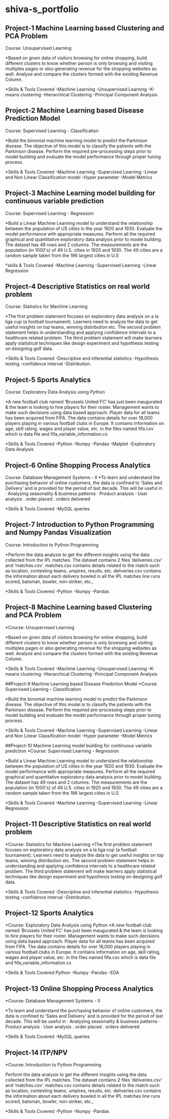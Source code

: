 # shiva-s_portfolio


## Project-1 Machine Learning based Clustering and PCA Problem
Course: Unsupervised Learning

*Based on given data of visitors browsing for online shopping, build different clusters to know whether person is only browsing and visiting multiples pages or also generating revenue for the shopping websites as well. Analyse and compare the clusters formed with the existing Revenue Column.

*Skills & Tools Covered
-Machine Learning
-Unsupervised Learning
-K-means clustering
-Hierarchical Clustering
-Principal Component Analysis

## Project-2 Machine Learning based Disease Prediction Model
Course: Supervised Learning - Classification

*Build the binomial machine learning model to predict the Parkinson disease. The objective of this model is to classify the patients with the Parkinson disease. Perform the required pre-processing steps prior to model building and evaluate the model performance through proper tuning process.

*Skills & Tools Covered
-Machine Learning
-Supervised Learning
-Linear and Non Linear Classification model
-Hyper parameter
-Model Metrics

## Project-3 Machine Learning model building for continuous variable prediction
Course: Supervised Learning - Regression

*Build a Linear Machine Learning model to understand the relationship between the population of US cities in the year 1920 and 1930. Evaluate the model performance with appropriate measures. Perform all the required graphical and quantitative exploratory data analysis prior to model building. The dataset has 49 rows and 2 columns. The measurements are the population (in 1000's) of 49 U.S. cities in 1920 and 1930. The 49 cities are a random sample taken from the 196 largest cities in U.S

*skills & Tools Covered
-Machine Learning
-Supervised Learning
-Linear Regression

## Project-4 Descriptive Statistics on real world problem
Course: Statistics for Machine Learning

*The first problem statement focuses on exploratory data analysis on a la liga cup (a football tournament). Learners need to analyze the data to get useful insights on top teams, winning distribution etc. The second problem statement helps in understanding and applying confidence intervals to a healthcare related problem. The third problem statement will make learners apply statistical techniques like design experiment and hypothesis testing on designing golf data.

*Skills & Tools Covered
-Descriptive and inferential statistics
-Hypothesis testing
-confidence interval
-Distribution.

## Project-5 Sports Analytics
Course: Exploratory Data Analysis using Python

*A new football club named ‘Brussels United FC’ has just been inaugurated & the team is looking to hire players for their roster. Management wants to make such decisions using data based approach. Player data for all teams has been acquired from FIFA. The data contains details for over 18,000 players playing in various football clubs in Europe. It contains information on age, skill rating, wages and player value, etc. in the files named fifa.csv which is data file and fifa_variable_information.cs

*Skills & Tools Covered
-Python
-Numpy
-Pandas
-Matplot
-Exploratory Data Analysis

## Project-6 Online Shopping Process Analytics
Course: Database Management Systems - II
*To learn and understand the purchasing behavior of online customers, the data is confined to ‘Sales and Delivery’ and is provided for the period of last decade. This will be useful in · Analyzing seasonality & business patterns · Product analysis · User analysis . order placed . orders delivered

*Skills & Tools Covered
-MySQL queries

##  Project-7 Introduction to Python Programming and Numpy Pandas Visualization
Course: Introduction to Python Programming

*Perform the data analysis to get the different insights using the data collected from the IPL matches. The dataset contains 2 files ‘deliveries.csv’ and ‘matches.csv’. matches.csv contains details related to the match such as location, contesting teams, umpires, results, etc. deliveries.csv contains the information about each delivery bowled in all the IPL matches line runs scored, batsman, bowler, non-striker, etc.,

*Skills & Tools Covered
-Python
-Numpy
-Pandas

## Project-8 Machine Learning based Clustering and PCA Problem
*Course: Unsupervised Learning

*Based on given data of visitors browsing for online shopping, build different clusters to know whether person is only browsing and visiting multiples pages or also generating revenue for the shopping websites as well. Analyse and compare the clusters formed with the existing Revenue Column.

*Skills & Tools Covered
-Machine Learning
-Unsupervised Learning
-K-means clustering
-Hierarchical Clustering
-Principal Component Analysis

##Project-9 Machine Learning based Disease Prediction Model
*Course: Supervised Learning - Classification

*Build the binomial machine learning model to predict the Parkinson disease. The objective of this model is to classify the patients with the Parkinson disease. Perform the required pre-processing steps prior to model building and evaluate the model performance through proper tuning process.

*Skills & Tools Covered
-Machine Learning
-Supervised Learning
-Linear and Non Linear Classification model
-Hyper parameter
-Model Metrics

##Project-10 Machine Learning model building for continuous variable prediction
*Course: Supervised Learning - Regression

*Build a Linear Machine Learning model to understand the relationship between the population of US cities in the year 1920 and 1930. Evaluate the model performance with appropriate measures. Perform all the required graphical and quantitative exploratory data analysis prior to model building. The dataset has 49 rows and 2 columns. The measurements are the population (in 1000's) of 49 U.S. cities in 1920 and 1930. The 49 cities are a random sample taken from the 196 largest cities in U.S

*Skills & Tools Covered
-Machine Learning
-Supervised Learning
-Linear Regression

## Project-11 Descriptive Statistics on real world problem
*Course: Statistics for Machine Learning
*The first problem statement focuses on exploratory data analysis on a la liga cup (a football tournament). Learners need to analyze the data to get useful insights on top teams, winning distribution etc. The second problem statement helps in understanding and applying confidence intervals to a healthcare related problem. The third problem statement will make learners apply statistical techniques like design experiment and hypothesis testing on designing golf data.

*Skills & Tools Covered
-Descriptive and inferential statistics
-Hypothesis testing
-confidence interval
-Distribution.

## Project-12 Sports Analytics
*Course: Exploratory Data Analysis using Python
*A new football club named ‘Brussels United FC’ has just been inaugurated & the team is looking to hire players for their roster. Management wants to make such decisions using data based approach. Player data for all teams has been acquired from FIFA. The data contains details for over 18,000 players playing in various football clubs in Europe. It contains information on age, skill rating, wages and player value, etc. in the files named fifa.csv which is data file and fifa_variable_information.cs

*Skills & Tools Covered
Python
-Numpy
-Pandas
-EDA

## Project-13 Online Shopping Process Analytics
*Course: Database Management Systems - II

*To learn and understand the purchasing behavior of online customers, the data is confined to ‘Sales and Delivery’ and is provided for the period of last decade. This will be useful in · Analyzing seasonality & business patterns · Product analysis · User analysis . order placed . orders delivered

*Skills & Tools Covered
-MySQL queries

## Project-14 ITP/NPV
*Course: Introduction to Python Programming

Perform the data analysis to get the different insights using the data collected from the IPL matches. The dataset contains 2 files ‘deliveries.csv’ and ‘matches.csv’. matches.csv contains details related to the match such as location, contesting teams, umpires, results, etc. deliveries.csv contains the information about each delivery bowled in all the IPL matches line runs scored, batsman, bowler, non-striker, etc.,

*Skills & Tools Covered
-Python
-Numpy
-Pandas
